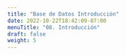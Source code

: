 ```yaml
---
title: "Base de Datos Introducción"
date: 2022-10-22T18:42:09-07:00
menuTitle: "08. Introducción"
draft: false
weight: 5
---
```


